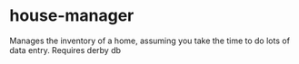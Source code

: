 # house-manager
Manages the inventory of a home, assuming you take the time to do lots of data entry. Requires derby db
